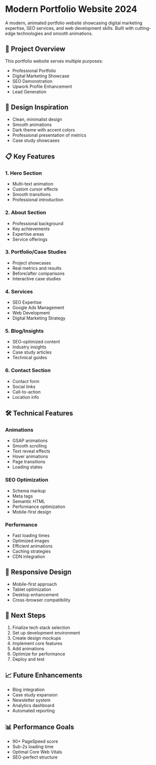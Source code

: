 # Modern Portfolio Website 2024

A modern, animated portfolio website showcasing digital marketing expertise, SEO services, and web development skills. Built with cutting-edge technologies and smooth animations.

## 🎯 Project Overview

This portfolio website serves multiple purposes:
- Professional Portfolio
- Digital Marketing Showcase
- SEO Demonstration
- Upwork Profile Enhancement
- Lead Generation

## 🎨 Design Inspiration
- Clean, minimalist design
- Smooth animations
- Dark theme with accent colors
- Professional presentation of metrics
- Case study showcases

## 📋 Key Features

### 1. Hero Section
- Multi-text animation
- Custom cursor effects
- Smooth transitions
- Professional introduction

### 2. About Section
- Professional background
- Key achievements
- Expertise areas
- Service offerings

### 3. Portfolio/Case Studies
- Project showcases
- Real metrics and results
- Before/after comparisons
- Interactive case studies

### 4. Services
- SEO Expertise
- Google Ads Management
- Web Development
- Digital Marketing Strategy

### 5. Blog/Insights
- SEO-optimized content
- Industry insights
- Case study articles
- Technical guides

### 6. Contact Section
- Contact form
- Social links
- Call-to-action
- Location info

## 🛠 Technical Features

### Animations
- GSAP animations
- Smooth scrolling
- Text reveal effects
- Hover animations
- Page transitions
- Loading states

### SEO Optimization
- Schema markup
- Meta tags
- Semantic HTML
- Performance optimization
- Mobile-first design

### Performance
- Fast loading times
- Optimized images
- Efficient animations
- Caching strategies
- CDN integration

## 📱 Responsive Design
- Mobile-first approach
- Tablet optimization
- Desktop enhancement
- Cross-browser compatibility

## 🚀 Next Steps
1. Finalize tech stack selection
2. Set up development environment
3. Create design mockups
4. Implement core features
5. Add animations
6. Optimize for performance
7. Deploy and test

## 📈 Future Enhancements
- Blog integration
- Case study expansion
- Newsletter system
- Analytics dashboard
- Automated reporting

## 📊 Performance Goals
- 90+ PageSpeed score
- Sub-2s loading time
- Optimal Core Web Vitals
- SEO-perfect structure